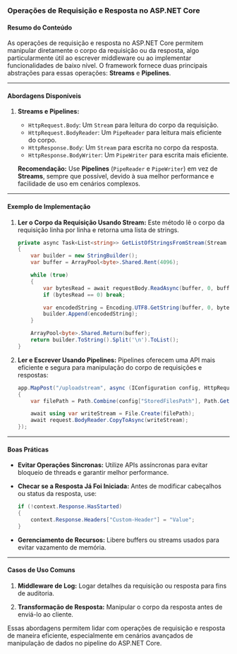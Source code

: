 ### Operações de Requisição e Resposta no ASP.NET Core

#### Resumo do Conteúdo
As operações de requisição e resposta no ASP.NET Core permitem manipular diretamente o corpo da requisição ou da resposta, algo particularmente útil ao escrever middleware ou ao implementar funcionalidades de baixo nível. O framework fornece duas principais abstrações para essas operações: **Streams** e **Pipelines**.

---

#### Abordagens Disponíveis

1. **Streams e Pipelines:**
   - `HttpRequest.Body`: Um `Stream` para leitura do corpo da requisição.
   - `HttpRequest.BodyReader`: Um `PipeReader` para leitura mais eficiente do corpo.
   - `HttpResponse.Body`: Um `Stream` para escrita no corpo da resposta.
   - `HttpResponse.BodyWriter`: Um `PipeWriter` para escrita mais eficiente.

   **Recomendação:**
   Use **Pipelines** (`PipeReader` e `PipeWriter`) em vez de **Streams**, sempre que possível, devido à sua melhor performance e facilidade de uso em cenários complexos.

---

#### Exemplo de Implementação

1. **Ler o Corpo da Requisição Usando Stream:**
   Este método lê o corpo da requisição linha por linha e retorna uma lista de strings.

   ```csharp
   private async Task<List<string>> GetListOfStringsFromStream(Stream requestBody)
   {
       var builder = new StringBuilder();
       var buffer = ArrayPool<byte>.Shared.Rent(4096);

       while (true)
       {
           var bytesRead = await requestBody.ReadAsync(buffer, 0, buffer.Length);
           if (bytesRead == 0) break;

           var encodedString = Encoding.UTF8.GetString(buffer, 0, bytesRead);
           builder.Append(encodedString);
       }

       ArrayPool<byte>.Shared.Return(buffer);
       return builder.ToString().Split('\n').ToList();
   }
   ```

2. **Ler e Escrever Usando Pipelines:**
   Pipelines oferecem uma API mais eficiente e segura para manipulação do corpo de requisições e respostas:
   ```csharp
   app.MapPost("/uploadstream", async (IConfiguration config, HttpRequest request) =>
   {
       var filePath = Path.Combine(config["StoredFilesPath"], Path.GetRandomFileName());

       await using var writeStream = File.Create(filePath);
       await request.BodyReader.CopyToAsync(writeStream);
   });
   ```

---

#### Boas Práticas

- **Evitar Operações Sincronas:**
   Utilize APIs assíncronas para evitar bloqueio de threads e garantir melhor performance.

- **Checar se a Resposta Já Foi Iniciada:**
   Antes de modificar cabeçalhos ou status da resposta, use:
   ```csharp
   if (!context.Response.HasStarted)
   {
       context.Response.Headers["Custom-Header"] = "Value";
   }
   ```

- **Gerenciamento de Recursos:**
   Libere buffers ou streams usados para evitar vazamento de memória.

---

#### Casos de Uso Comuns
1. **Middleware de Log:**
   Logar detalhes da requisição ou resposta para fins de auditoria.

2. **Transformação de Resposta:**
   Manipular o corpo da resposta antes de enviá-lo ao cliente.

Essas abordagens permitem lidar com operações de requisição e resposta de maneira eficiente, especialmente em cenários avançados de manipulação de dados no pipeline do ASP.NET Core.